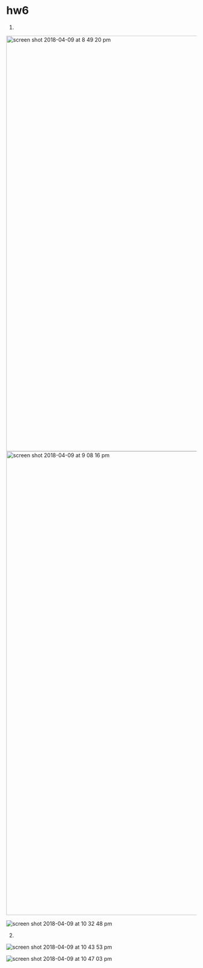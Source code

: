 # hw6

1.
<img width="1101" alt="screen shot 2018-04-09 at 8 49 20 pm" src="https://user-images.githubusercontent.com/35367037/38513734-ceb3e076-3c37-11e8-8bb0-b7e21461085e.png">

<img width="1229" alt="screen shot 2018-04-09 at 9 08 16 pm" src="https://user-images.githubusercontent.com/35367037/38514564-3d4c5246-3c3a-11e8-86cd-fb0ae40037a5.png">

![screen shot 2018-04-09 at 10 32 48 pm](https://user-images.githubusercontent.com/35367037/38518599-0a087598-3c46-11e8-8f4f-71ccc7a3c617.jpeg)

2.
![screen shot 2018-04-09 at 10 43 53 pm](https://user-images.githubusercontent.com/35367037/38519363-48fb339c-3c48-11e8-89c6-1f277074f8d4.jpeg)

![screen shot 2018-04-09 at 10 47 03 pm](https://user-images.githubusercontent.com/35367037/38519365-4afa2d74-3c48-11e8-8ea2-3b562d29bc44.jpeg)
